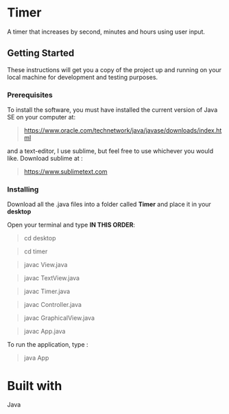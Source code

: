 # **Timer**

A timer that increases by second, minutes and hours using user input.

## **Getting Started**

These instructions will get you a copy of the project up and running on your local machine for development and testing purposes.

### **Prerequisites**

To install the software, you must have installed the current version of Java SE on your computer at:

>https://www.oracle.com/technetwork/java/javase/downloads/index.html

and a text-editor, I use sublime, but feel free to use whichever you would like. Download sublime at :

>https://www.sublimetext.com

### **Installing**

Download all the .java files into a folder called **Timer** and place it in your **desktop**

Open your terminal and type **IN THIS ORDER**:

>cd desktop

>cd timer

>javac View.java

>javac TextView.java

>javac Timer.java

>javac Controller.java

>javac GraphicalView.java

>javac App.java

To run the application, type :

>java App

# **Built with**

Java
